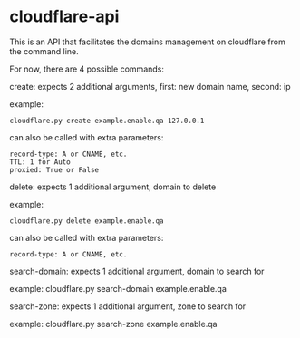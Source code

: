 # cloudflare-api

This is an API that facilitates the domains management on cloudflare from the command line.

For now, there are 4 possible commands:

create: expects 2 additional arguments, first: new domain name, second: ip

example: 
    
    cloudflare.py create example.enable.qa 127.0.0.1

can also be called with extra parameters: 

    record-type: A or CNAME, etc.
    TTL: 1 for Auto
    proxied: True or False

delete: expects 1 additional argument, domain to delete

example: 

    cloudflare.py delete example.enable.qa

can also be called with extra parameters: 

    record-type: A or CNAME, etc.

search-domain: expects 1 additional argument, domain to search for

example: cloudflare.py search-domain example.enable.qa

search-zone: expects 1 additional argument, zone to search for

example: cloudflare.py search-zone example.enable.qa
